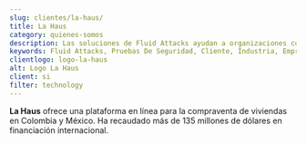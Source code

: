 ```yaml
---
slug: clientes/la-haus/
title: La Haus
category: quienes-somos
description: Las soluciones de Fluid Attacks ayudan a organizaciones como La Haus a identificar vulnerabilidades de seguridad en sus sistemas y gestionar sus superficies de ataque.
keywords: Fluid Attacks, Pruebas De Seguridad, Cliente, Industria, Empresa, Organizacion, Pentesting, Hacking Etico, La Haus
clientlogo: logo-la-haus
alt: Logo La Haus
client: si
filter: technology
---
```


**La Haus** ofrece una plataforma en línea
para la compraventa de viviendas en Colombia y México.
Ha recaudado más de 135 millones de dólares en financiación internacional.
